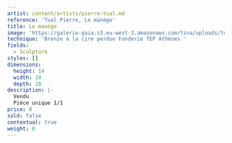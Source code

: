 ```yaml
---
artist: content/artists/pierre-tual.md
reference: 'Tual Pierre, Le manège'
title: Le manège
image: 'https://galerie-gaia.s3.eu-west-3.amazonaws.com/tina/uploads/tual-pierre/galerie gaia-pierre tual-Le Manège  Bronze TEP 1-1.jpeg'
technique: 'Bronze à la cire perdue Fonderie TEP Athènes '
fields:
  - Sculpture
styles: []
dimensions:
  height: 14
  width: 18
  depth: 20
description: |-
  Vendu   
  Pièce unique 1/1
price: 0
sold: false
contextual: true
weight: 0
---
```


